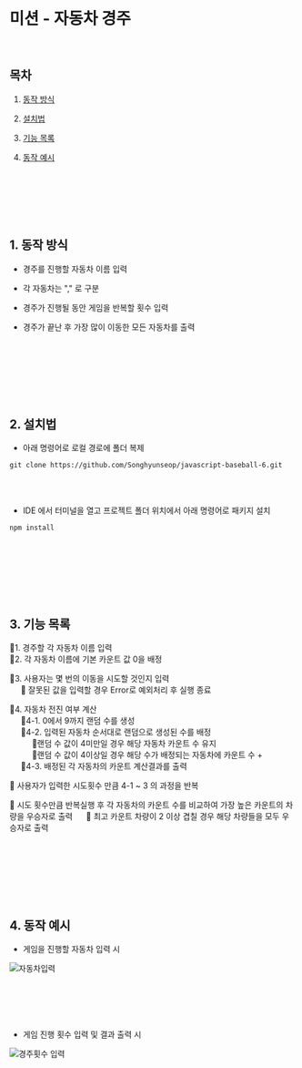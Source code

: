 # 미션 - 자동차 경주

<br>

## 목차

1. [동작 방식](#1-동작-방식)

2. [설치법](#2-설치법)

3. [기능 목록](#3-기능-목록)

4. [동작 예시](#4-동작-예시)

<br><br><br><br><br>

## 1. 동작 방식

- 경주를 진행할 자동차 이름 입력

- 각 자동차는 "," 로 구분

- 경주가 진행될 동안 게임을 반복할 횟수 입력

- 경주가 끝난 후 가장 많이 이동한 모든 자동차를 출력

  <br><br><br><br><br><br>

## 2. 설치법

- 아래 명령어로 로컬 경로에 폴더 복제

```
git clone https://github.com/Songhyunseop/javascript-baseball-6.git
```

<br><br>

- IDE 에서 터미널을 열고 프로젝트 폴더 위치에서 아래 명령어로 패키지 설치

```
npm install
```

<br><br><br><br><br><br>

## 3. 기능 목록

📗1. 경주할 각 자동차 이름 입력<br>
📗2. 각 자동차 이름에 기본 카운트 값 0을 배정

📗3. 사용자는 몇 번의 이동을 시도할 것인지 입력<br>
&nbsp;&nbsp;&nbsp;&nbsp;&nbsp;📕 잘못된 값을 입력할 경우 Error로 예외처리 후 실행 종료

📗4. 자동차 전진 여부 계산<br>
&nbsp;&nbsp;&nbsp;&nbsp;&nbsp;📗4-1. 0에서 9까지 랜덤 수를 생성<br>
&nbsp;&nbsp;&nbsp;&nbsp;&nbsp;📗4-2. 입력된 자동차 순서대로 랜덤으로 생성된 수를 배정<br>
&nbsp;&nbsp;&nbsp;&nbsp;&nbsp;&nbsp;&nbsp;&nbsp;&nbsp;&nbsp;📕랜덤 수 값이 4미만일 경우 해당 자동차 카운트 수 유지<br>
&nbsp;&nbsp;&nbsp;&nbsp;&nbsp;&nbsp;&nbsp;&nbsp;&nbsp;&nbsp;📕랜덤 수 값이 4이상일 경우 해당 수가 배정되는 자동차에 카운트 수 +<br>
&nbsp;&nbsp;&nbsp;&nbsp;&nbsp;📗4-3. 배정된 각 자동차의 카운트 계산결과를 출력

📗 사용자가 입력한 시도횟수 만큼 4-1 ~ 3 의 과정을 반복

📗 시도 횟수만큼 반복실행 후 각 자동차의 카운트 수를 비교하여 가장 높은 카운트의 차량을 우승자로 출력
&nbsp;&nbsp;&nbsp;&nbsp;&nbsp;📕 최고 카운트 차량이 2 이상 겹칠 경우 해당 차량들을 모두 우승자로 출력

<br><br><br><br><br><br>

## 4. 동작 예시

- 게임을 진행할 자동차 입력 시<br>

![자동차입력](https://github.com/woowacourse-precourse/javascript-racingcar-6/assets/124991681/edaba03e-9d87-49d7-ac7d-f6deda435621)

<br><br><br><br>

- 게임 진행 횟수 입력 및 결과 출력 시<br>

![경주횟수 입력](https://github.com/woowacourse-precourse/javascript-racingcar-6/assets/124991681/b6d52ea3-5d3b-4606-80ca-33f1dc4c6ea0)
